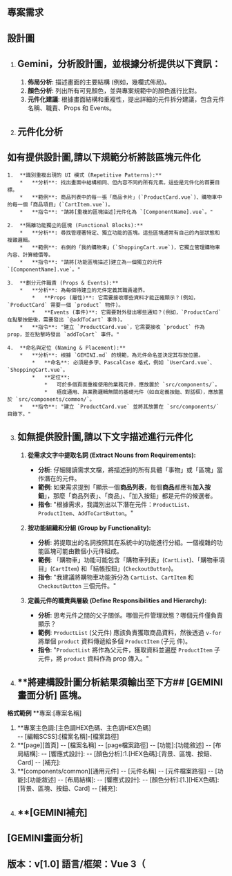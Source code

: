 ## **專案需求**

## **設計圖**
1. ## **Gemini，分析設計圖，並根據分析提供以下資訊：**
    1.  **佈局分析**: 描述畫面的主要結構 (例如，幾欄式佈局)。
    2.  **顏色分析**: 列出所有可見顏色，並與專案規範中的顏色進行比對。
    3.  **元件化建議**: 根據畫面結構和重複性，提出詳細的元件拆分建議，包含元件名稱、職責、Props 和 Events。

2. ## **元件化分析**
  ## **如有提供設計圖,請以下規範分析將該區塊元件化**
    1.  **識別重複出現的 UI 模式 (Repetitive Patterns):**
        *   **分析**: 找出畫面中結構相同、但內容不同的所有元素。這些是元件化的首要目標。
        *   **範例**: 商品列表中的每一張「商品卡片」(`ProductCard.vue`)、購物車中的每一個「商品項目」(`CartItem.vue`)。
        *   **指令**: "請將[重複的區塊描述]元件化為 `[ComponentName].vue`。"

    2.  **隔離功能獨立的區塊 (Functional Blocks):**
        *   **分析**: 尋找管理著特定、獨立功能的區塊。這些區塊通常有自己的內部狀態和複雜邏輯。
        *   **範例**: 右側的「我的購物車」(`ShoppingCart.vue`)，它獨立管理購物車內容、計算總價等。
        *   **指令**: "請將[功能區塊描述]建立為一個獨立的元件 `[ComponentName].vue`。"

    3.  **劃分元件職責 (Props & Events):**
        *   **分析**: 為每個待建立的元件定義其職責邊界。
            *   **Props (屬性)**: 它需要接收哪些資料才能正確顯示？(例如，`ProductCard` 需要一個 `product` 物件)。
            *   **Events (事件)**: 它需要對外發出哪些通知？(例如，`ProductCard` 在點擊按鈕後，需要發出 `@addToCart` 事件)。
        *   **指令**: "建立 `ProductCard.vue`，它需要接收 `product` 作為 prop，並在點擊時發出 `addToCart` 事件。"

    4.  **命名與定位 (Naming & Placement):**
        *   **分析**: 根據 `GEMINI.md` 的規範，為元件命名並決定其存放位置。
            *   **命名**: 必須是多字、PascalCase 格式，例如 `UserCard.vue`、`ShoppingCart.vue`。
            *   **定位**:
                *   可於多個頁面重複使用的業務元件，應放置於 `src/components/`。
                *   極度通用、與業務邏輯無關的基礎元件（如自定義按鈕、對話框），應放置於 `src/components/common/`。
        *   **指令**: "建立 `ProductCard.vue` 並將其放置在 `src/components/` 目錄下。"

3. ## **如無提供設計圖,請以下文字描述進行元件化**
    1.  **從需求文字中提取名詞 (Extract Nouns from Requirements):**
        *   **分析**: 仔細閱讀需求文檔，將描述到的所有具體「事物」或「區塊」當作潛在的元件。
        *   **範例**: 如果需求提到「顯示一個**商品列表**，每個**商品**都應有**加入按鈕**」，那麼「商品列表」、「商品」、「加入按鈕」都是元件的候選者。
        *   **指令**: "根據需求，我識別出以下潛在元件：`ProductList`、`ProductItem`、`AddToCartButton`。"

    2.  **按功能組織和分組 (Group by Functionality):**
        *   **分析**: 將提取出的名詞按照其在系統中的功能進行分組。一個複雜的功能區塊可能由數個小元件組成。
        *   **範例**: 「購物車」功能可能包含「購物車列表」(`CartList`)、「購物車項目」(`CartItem`) 和「結帳按鈕」(`CheckoutButton`)。
        *   **指令**: "我建議將購物車功能拆分為 `CartList`、`CartItem` 和 `CheckoutButton` 三個元件。"

    3.  **定義元件的職責與層級 (Define Responsibilities and Hierarchy):**
        *   **分析**: 思考元件之間的父子關係。哪個元件管理狀態？哪個元件僅負責顯示？
        *   **範例**: `ProductList` (父元件) 應該負責獲取商品資料，然後透過 `v-for` 將單個 `product` 資料傳遞給多個 `ProductItem` (子元 件)。
        *   **指令**: "`ProductList` 將作為父元件，獲取資料並遍歷 `ProductItem` 子元件，將 `product` 資料作為 prop 傳入。"
4. ## **將建構設計圖分析結果須輸出至下方## **[GEMINI畫面分析]** 區塊。
**格式範例**
**專案:[專案名稱]
1. **專案主色調:[主色調HEX色碼、主色調HEX色碼]     
    -- [編輯SCSS]:[檔案名稱]-[檔案路徑]
2. **[page][首頁]
    -- [檔案名稱]
    -- [page檔案路徑]
    -- [功能]:[功能敘述]
    -- [布局結構]:
    -- [響應式設計]:
    -- [顏色分析]:1.[HEX色碼]:[背景、區塊、按鈕、Card]
    -- [補充]:
3. **[components/common][通用元件]
    -- [元件名稱]
    -- [元件檔案路徑]
    -- [功能]:[功能敘述]
    -- [布局結構]:
    -- [響應式設計]:
    -- [顏色分析]:[1.][HEX色碼]:[背景、區塊、按鈕、Card]
    -- [補充]:
4. **[GEMINI補充]
    --

## **[GEMINI畫面分析]** 
版本：v[1.0]
語言/框架：Vue 3（<script setup>）、Pinia（狀態）、Vue Router（頁面切換）、Vite（開發建置）
UI 工具：可用原生 CSS / Tailwind / Vuetify
---

---
 ## **1. 完成畫面分析**
 ## **2. 讀取GEMINI.md文件，強制行動協議、專案規範絕對優先級，須將規範輸出至聊天室(輸出完成需返回GEMINI.md逐項確認)，此後所有需求以此規範進行。**